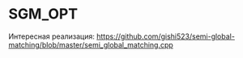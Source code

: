 # SGM_OPT

Интересная реализация: https://github.com/gishi523/semi-global-matching/blob/master/semi_global_matching.cpp
 
